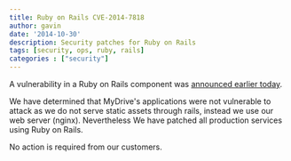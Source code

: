 ```yaml
---
title: Ruby on Rails CVE-2014-7818
author: gavin
date: '2014-10-30'
description: Security patches for Ruby on Rails
tags: [security, ops, ruby, rails]
categories : ["security"]
---
```


A vulnerability in a Ruby on Rails component was [announced earlier today](https://groups.google.com/forum/#!topic/rubyonrails-security/dCp7duBiQgo).

We have determined that MyDrive's applications were not vulnerable to attack as
we do not serve static assets through rails, instead we use our web server
(nginx). Nevertheless We have patched all production services using Ruby on
Rails.

No action is required from our customers.

